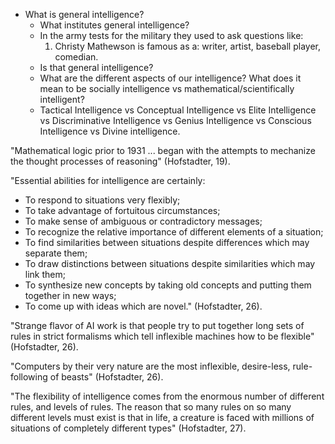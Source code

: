 - What is general intelligence?
    - What institutes general intelligence?
    - In the army tests for the military they used to ask questions like: 
        1. Christy Mathewson is famous as a: writer, artist, baseball player, comedian.
    - Is that general intelligence?
    - What are the different aspects of our intelligence? What does it mean to be socially intelligence vs mathematical/scientifically intelligent?
    - Tactical Intelligence vs Conceptual Intelligence vs Elite Intelligence vs Discriminative Intelligence vs Genius Intelligence vs Conscious Intelligence vs Divine intelligence.

"Mathematical logic prior to 1931 ... began with the attempts to mechanize the thought processes of reasoning" (Hofstadter, 19).

"Essential abilities for intelligence are certainly:

- To respond to situations very flexibly;
- To take advantage of fortuitous circumstances;
- To make sense of ambiguous or contradictory messages;
- To recognize the relative importance of different elements of a situation;
- To find similarities between situations despite differences which may separate them;
- To draw distinctions between situations despite similarities which may link them;
- To synthesize new concepts by taking old concepts and putting them together in new ways;
- To come up with ideas which are novel." (Hofstadter, 26).

"Strange flavor of AI work is that people try to put together long sets of rules in strict formalisms which tell inflexible machines how to be flexible" (Hofstadter, 26).

"Computers by their very nature are the most inflexible, desire-less, rule-following of beasts" (Hofstadter, 26).

"The flexibility of intelligence comes from the enormous number of different rules, and levels of rules. The reason that so many rules on so many different levels must exist is that in life, a creature is faced with millions of situations of completely different types" (Hofstadter, 27).